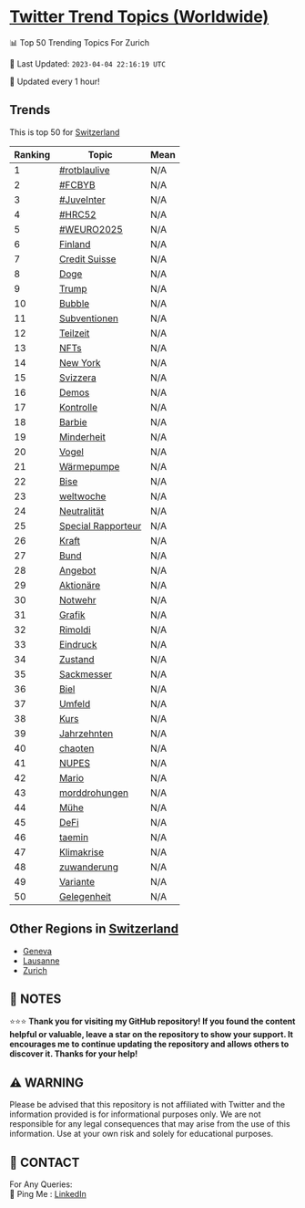 [Twitter Trend Topics (Worldwide)](https://github.com/ErcinDedeoglu/Twitter-Trend-Topics)
==========


📊 Top 50 Trending Topics For Zurich

📆 Last Updated: `2023-04-04 22:16:19 UTC`

🔧 Updated every 1 hour!


## Trends

This is top 50 for [Switzerland](</Switzerland>)

| Ranking | Topic | Mean |
| ------- | ------------ | ------------ |
| 1 | [#rotblaulive](http://twitter.com/search?q=%23rotblaulive) | N/A |
| 2 | [#FCBYB](http://twitter.com/search?q=%23FCBYB) | N/A |
| 3 | [#JuveInter](http://twitter.com/search?q=%23JuveInter) | N/A |
| 4 | [#HRC52](http://twitter.com/search?q=%23HRC52) | N/A |
| 5 | [#WEURO2025](http://twitter.com/search?q=%23WEURO2025) | N/A |
| 6 | [Finland](http://twitter.com/search?q=Finland) | N/A |
| 7 | [Credit Suisse](http://twitter.com/search?q=Credit+Suisse) | N/A |
| 8 | [Doge](http://twitter.com/search?q=Doge) | N/A |
| 9 | [Trump](http://twitter.com/search?q=Trump) | N/A |
| 10 | [Bubble](http://twitter.com/search?q=Bubble) | N/A |
| 11 | [Subventionen](http://twitter.com/search?q=Subventionen) | N/A |
| 12 | [Teilzeit](http://twitter.com/search?q=Teilzeit) | N/A |
| 13 | [NFTs](http://twitter.com/search?q=NFTs) | N/A |
| 14 | [New York](http://twitter.com/search?q=New+York) | N/A |
| 15 | [Svizzera](http://twitter.com/search?q=Svizzera) | N/A |
| 16 | [Demos](http://twitter.com/search?q=Demos) | N/A |
| 17 | [Kontrolle](http://twitter.com/search?q=Kontrolle) | N/A |
| 18 | [Barbie](http://twitter.com/search?q=Barbie) | N/A |
| 19 | [Minderheit](http://twitter.com/search?q=Minderheit) | N/A |
| 20 | [Vogel](http://twitter.com/search?q=Vogel) | N/A |
| 21 | [Wärmepumpe](http://twitter.com/search?q=W%c3%a4rmepumpe) | N/A |
| 22 | [Bise](http://twitter.com/search?q=Bise) | N/A |
| 23 | [weltwoche](http://twitter.com/search?q=weltwoche) | N/A |
| 24 | [Neutralität](http://twitter.com/search?q=Neutralit%c3%a4t) | N/A |
| 25 | [Special Rapporteur](http://twitter.com/search?q=Special+Rapporteur) | N/A |
| 26 | [Kraft](http://twitter.com/search?q=Kraft) | N/A |
| 27 | [Bund](http://twitter.com/search?q=Bund) | N/A |
| 28 | [Angebot](http://twitter.com/search?q=Angebot) | N/A |
| 29 | [Aktionäre](http://twitter.com/search?q=Aktion%c3%a4re) | N/A |
| 30 | [Notwehr](http://twitter.com/search?q=Notwehr) | N/A |
| 31 | [Grafik](http://twitter.com/search?q=Grafik) | N/A |
| 32 | [Rimoldi](http://twitter.com/search?q=Rimoldi) | N/A |
| 33 | [Eindruck](http://twitter.com/search?q=Eindruck) | N/A |
| 34 | [Zustand](http://twitter.com/search?q=Zustand) | N/A |
| 35 | [Sackmesser](http://twitter.com/search?q=Sackmesser) | N/A |
| 36 | [Biel](http://twitter.com/search?q=Biel) | N/A |
| 37 | [Umfeld](http://twitter.com/search?q=Umfeld) | N/A |
| 38 | [Kurs](http://twitter.com/search?q=Kurs) | N/A |
| 39 | [Jahrzehnten](http://twitter.com/search?q=Jahrzehnten) | N/A |
| 40 | [chaoten](http://twitter.com/search?q=chaoten) | N/A |
| 41 | [NUPES](http://twitter.com/search?q=NUPES) | N/A |
| 42 | [Mario](http://twitter.com/search?q=Mario) | N/A |
| 43 | [morddrohungen](http://twitter.com/search?q=morddrohungen) | N/A |
| 44 | [Mühe](http://twitter.com/search?q=M%c3%bche) | N/A |
| 45 | [DeFi](http://twitter.com/search?q=DeFi) | N/A |
| 46 | [taemin](http://twitter.com/search?q=taemin) | N/A |
| 47 | [Klimakrise](http://twitter.com/search?q=Klimakrise) | N/A |
| 48 | [zuwanderung](http://twitter.com/search?q=zuwanderung) | N/A |
| 49 | [Variante](http://twitter.com/search?q=Variante) | N/A |
| 50 | [Gelegenheit](http://twitter.com/search?q=Gelegenheit) | N/A |



## Other Regions in [Switzerland](</Switzerland>)

* [Geneva](</Switzerland/Geneva.md>)
* [Lausanne](</Switzerland/Lausanne.md>)
* [Zurich](</Switzerland/Zurich.md>)



## 📝 NOTES

⭐⭐⭐ **Thank you for visiting my GitHub repository! If you found the content helpful or valuable, leave a star on the repository to show your support. It encourages me to continue updating the repository and allows others to discover it. Thanks for your help!**


## ⚠️ WARNING

Please be advised that this repository is not affiliated with Twitter and the information provided is for informational purposes only. We are not responsible for any legal consequences that may arise from the use of this information. Use at your own risk and solely for educational purposes.


## 📨 CONTACT

 For Any Queries:  
            🏓 Ping Me : [LinkedIn](https://www.linkedin.com/in/ercindedeoglu/)
